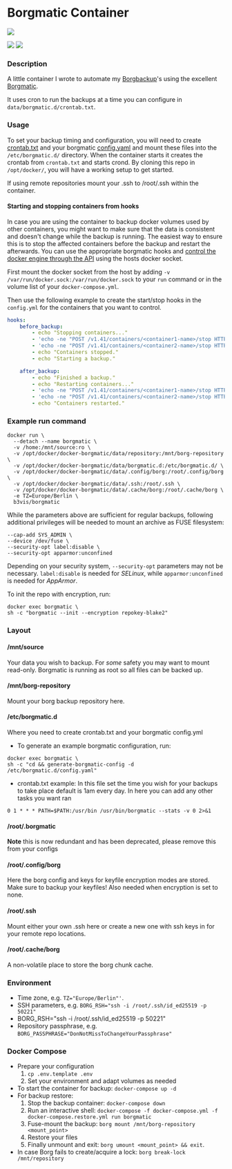 # Borgmatic Container
<img src="https://github.com/witten/borgmatic/raw/master/docs/static/borgmatic.png" />

[![](https://images.microbadger.com/badges/image/b3vis/borgmatic.svg)](https://microbadger.com/images/b3vis/borgmatic "Get your own image badge on microbadger.com") <img src="https://img.shields.io/docker/pulls/b3vis/borgmatic.svg" />

### Description

A little container I wrote to automate my [Borgbackup](https://github.com/borgbackup)'s using the excellent [Borgmatic](https://github.com/witten/borgmatic).

It uses cron to run the backups at a time you can configure in `data/borgmatic.d/crontab.txt`.

### Usage

To set your backup timing and configuration, you will need to create [crontab.txt](data/borgmatic.d/crontab.txt) and your borgmatic [config.yaml](data/borgmatic.d/config.yaml) and mount these files into the `/etc/borgmatic.d/` directory. When the container starts it creates the crontab from `crontab.txt` and starts crond. By cloning this repo in `/opt/docker/`, you will have a working setup to get started. 

If using remote repositories mount your .ssh to /root/.ssh within the container.

#### Starting and stopping containers from hooks

In case you are using the container to backup docker volumes used by other containers, you might want to make sure that the data is consistent and doesn't change while the backup is running. The easiest way to ensure this is to stop the affected containers before the backup and restart the afterwards. You can use the appropriate borgmatic hooks and [control the docker engine through the API](https://docs.docker.com/engine/api/) using the hosts docker socket.

First mount the docker socket from the host by adding `-v /var/run/docker.sock:/var/run/docker.sock` to your `run` command or in the volume list of your `docker-compose.yml`.

Then use the following example to create the start/stop hooks in the `config.yml` for the containers that you want to control.

```yaml
hooks:
    before_backup:
        - echo "Stopping containers..."
        - 'echo -ne "POST /v1.41/containers/<container1-name>/stop HTTP/1.1\r\nHost: localhost\r\n\r\n" | nc local:/var/run/docker.sock 80 > /dev/null && echo "Stopped Container 1" || echo "Failed to stop Container 1"'
        - 'echo -ne "POST /v1.41/containers/<container2-name>/stop HTTP/1.1\r\nHost: localhost\r\n\r\n" | nc local:/var/run/docker.sock 80 > /dev/null && echo "Stopped Container 2" || echo "Failed to stop Container 2"'
        - echo "Containers stopped."
        - echo "Starting a backup."

    after_backup:
        - echo "Finished a backup."
        - echo "Restarting containers..."
        - 'echo -ne "POST /v1.41/containers/<container1-name>/stop HTTP/1.1\r\nHost: localhost\r\n\r\n" | nc local:/var/run/docker.sock 80 > /dev/null && echo "Started Container 1" || echo "Failed to start Container 1"'
        - 'echo -ne "POST /v1.41/containers/<container2-name>/stop HTTP/1.1\r\nHost: localhost\r\n\r\n" | nc local:/var/run/docker.sock 80 > /dev/null && echo "Started Container 2" || echo "Failed to start Container 2"'
        - echo "Containers restarted."
```

### Example run command
```
docker run \
  --detach --name borgmatic \
  -v /home:/mnt/source:ro \
  -v /opt/docker/docker-borgmatic/data/repository:/mnt/borg-repository \
  -v /opt/docker/docker-borgmatic/data/borgmatic.d:/etc/borgmatic.d/ \
  -v /opt/docker/docker-borgmatic/data/.config/borg:/root/.config/borg \
  -v /opt/docker/docker-borgmatic/data/.ssh:/root/.ssh \
  -v /opt/docker/docker-borgmatic/data/.cache/borg:/root/.cache/borg \
  -e TZ=Europe/Berlin \
  b3vis/borgmatic
```
While the parameters above are sufficient for regular backups, following additional privileges will be needed to mount an archive as FUSE filesystem:
```
--cap-add SYS_ADMIN \
--device /dev/fuse \
--security-opt label:disable \
--security-opt apparmor:unconfined
```
Depending on your security system, `--security-opt` parameters may not be necessary. `label:disable` is needed for *SELinux*, while `apparmor:unconfined` is needed for *AppArmor*.

To init the repo with encryption, run:
```
docker exec borgmatic \
sh -c "borgmatic --init --encryption repokey-blake2"
```

### Layout
#### /mnt/source
Your data you wish to backup. For *some* safety you may want to mount read-only. Borgmatic is running as root so all files can be backed up. 
#### /mnt/borg-repository
Mount your borg backup repository here.
#### /etc/borgmatic.d
Where you need to create crontab.txt and your borgmatic config.yml
- To generate an example borgmatic configuration, run:
```
docker exec borgmatic \
sh -c "cd && generate-borgmatic-config -d /etc/borgmatic.d/config.yaml"
```
- crontab.txt example: In this file set the time you wish for your backups to take place default is 1am every day. In here you can add any other tasks you want ran
```
0 1 * * * PATH=$PATH:/usr/bin /usr/bin/borgmatic --stats -v 0 2>&1
```
#### /root/.borgmatic
**Note** this is now redundant and has been deprecated, please remove this from your configs
#### /root/.config/borg
Here the borg config and keys for keyfile encryption modes are stored. Make sure to backup your keyfiles! Also needed when encryption is set to none.
#### /root/.ssh
Mount either your own .ssh here or create a new one with ssh keys in for your remote repo locations.
#### /root/.cache/borg
A non-volatile place to store the borg chunk cache.

### Environment
- Time zone, e.g. `TZ="Europe/Berlin"'`.
- SSH parameters, e.g. `BORG_RSH="ssh -i /root/.ssh/id_ed25519 -p 50221"`
- BORG_RSH="ssh -i /root/.ssh/id_ed25519 -p 50221"
- Repository passphrase, e.g. `BORG_PASSPHRASE="DonNotMissToChangeYourPassphrase"`

### Docker Compose
  - Prepare your configuration
    1. `cp .env.template .env`
    2. Set your environment and adapt volumes as needed
  - To start the container for backup: `docker-compose up -d`
  - For backup restore: 
    1. Stop the backup container: `docker-compose down`
    2. Run an interactive shell: `docker-compose -f docker-compose.yml -f docker-compose.restore.yml run borgmatic`
    3. Fuse-mount the backup: `borg mount /mnt/borg-repository <mount_point>`
    4. Restore your files
    5. Finally unmount and exit: `borg umount <mount_point> && exit`.
  - In case Borg fails to create/acquire a lock: `borg break-lock /mnt/repository`